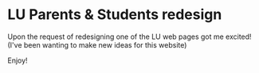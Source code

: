 # LU Parents & Students redesign

Upon the request of redesigning one of the LU web pages got me excited! (I've been wanting to make new ideas for this website)

Enjoy!
